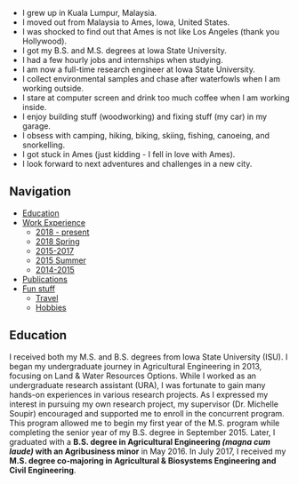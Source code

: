 - I grew up in Kuala Lumpur, Malaysia. <br>
- I moved out from Malaysia to Ames, Iowa, United States. <br>
- I was shocked to find out that Ames is not like Los Angeles (thank you Hollywood). <br>
- I got my B.S. and M.S. degrees at Iowa State University. <br>
- I had a few hourly jobs and internships when studying. <br>
- I am now a full-time research engineer at Iowa State University. <br>
- I collect environmental samples and chase after waterfowls when I am working outside. <br>
- I stare at computer screen and drink too much coffee when I am working inside. <br>
- I enjoy building stuff (woodworking) and fixing stuff (my car) in my garage. <br>
- I obsess with camping, hiking, biking, skiing, fishing, canoeing, and snorkelling. <br>
- I got stuck in Ames (just kidding - I fell in love with Ames). <br>
- I look forward to next adventures and challenges in a new city. <br>

## Navigation
<!--ts-->
* [Education](#Education) <br>
* [Work Experience](#Work-Experience) <br>
  * [2018 - present](#2018-present) <br>
  * [2018 Spring](#2018-Spring) <br>
  * [2015-2017](#2015-2017) <br>
  * [2015 Summer](#2015-Summer) <br>
  * [2014-2015](#2014-2015) <br>
* [Publications](#Publications) <br>
* [Fun stuff](#Fun-stuff) <br>
  * [Travel](#Travel) <br>
  * [Hobbies](#Hobbies) <br>
<!--te-->

## Education
I received both my M.S. and B.S. degrees from Iowa State University (ISU). I began my undergraduate journey in Agricultural Engineering in 2013, focusing on Land & Water Resources Options. While I worked as an undergraduate research assistant (URA), I was fortunate to gain many hands-on experiences in various research projects. As I expressed my interest in pursuing my own research project, my supervisor (Dr. Michelle Soupir) encouraged and supported me to enroll in the concurrent program. This program allowed me to begin my first year of the M.S. program while completing the senior year of my B.S. degree in September 2015. Later, I graduated with a __B.S. degree in Agricultural Engineering _(magna cum laude)_ with an Agribusiness minor__ in May 2016. In July 2017, I received my __M.S. degree co-majoring in Agricultural & Biosystems Engineering and Civil Engineering__.

